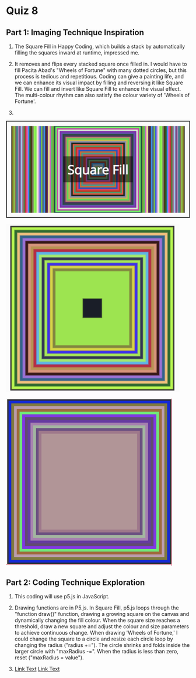 # Quiz 8

## **Part 1: Imaging Technique Inspiration**
1. The Square Fill in Happy Coding, which builds a stack by automatically filling the squares inward at runtime, impressed me. 

2. It removes and flips every stacked square once filled in. I would have to fill Pacita Abad's "Wheels of Fortune" with many dotted circles, but this process is tedious and repetitious. Coding can give a painting life, and we can enhance its visual impact by filling and reversing it like Square Fill. We can fill and invert like Square Fill to enhance the visual effect. The multi-colour rhythm can also satisfy the colour variety of 'Wheels of Fortune'. 

3. 
![An image of a cat](image/111.png)

![An image of a cat](image/222.png)

![An image of a cat](image/333.png)



## **Part 2: Coding Technique Exploration**
1. This coding will use p5.js in JavaScript.

2. Drawing functions are in P5.js. In Square Fill, p5.js loops through the "function draw()" function, drawing a growing square on the canvas and dynamically changing the fill colour. When the square size reaches a threshold, draw a new square and adjust the colour and size parameters to achieve continuous change. When drawing 'Wheels of Fortune,' I could change the square to a circle and resize each circle loop by changing the radius ("radius +="). The circle shrinks and folds inside the larger circle with "maxRadius -=". When the radius is less than zero, reset ("maxRadius = value").  

3. [Link Text](https://happycoding.io/tutorials/p5js/animation/square-fill)
   [Link Text](https://p5js.org/reference/#/p5/draw)




